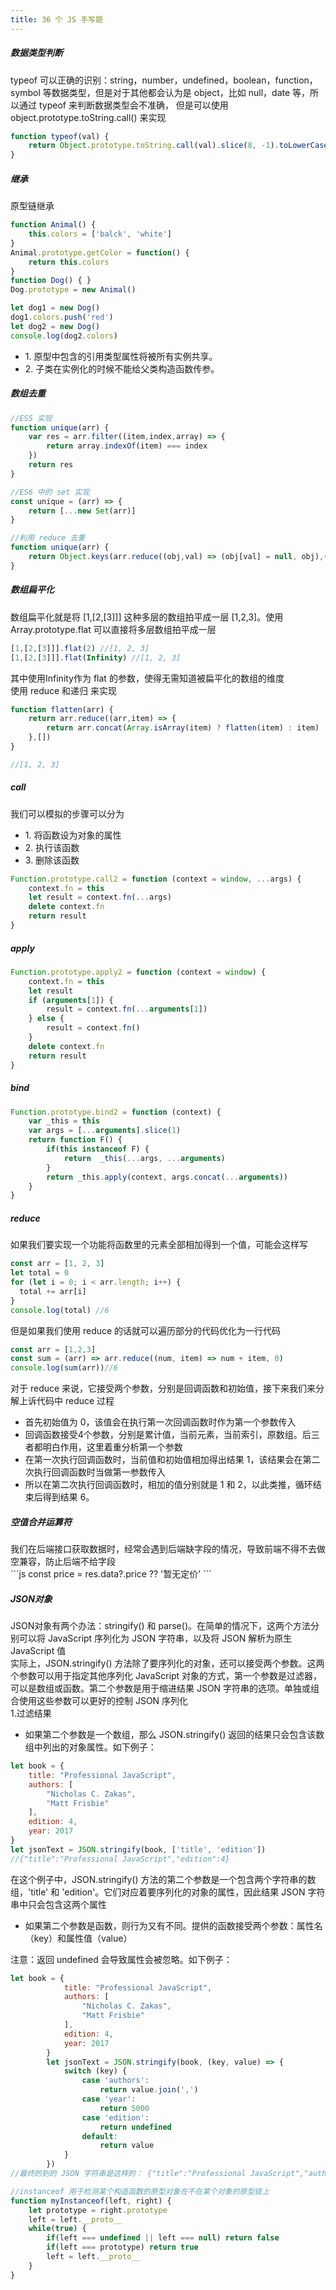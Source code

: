 ```yaml
---
title: 36 个 JS 手写题
---
```


##### 数据类型判断
<div class="font_min">typeof 可以正确的识别：string，number，undefined，boolean，function，symbol 等数据类型，但是对于其他都会认为是 object，比如 null，date 等，所以通过 typeof 来判断数据类型会不准确，
但是可以使用 object.prototype.toString.call() 来实现</div>

```js
function typeof(val) {
    return Object.prototype.toString.call(val).slice(8, -1).toLowerCase()
}
```

##### 继承
<div class="font_min">原型链继承</div>

```js
function Animal() {
    this.colors = ['balck', 'white']
}
Animal.prototype.getColor = function() {
    return this.colors
}
function Dog() { }
Dog.prototype = new Animal()

let dog1 = new Dog()
dog1.colors.push('red')
let dog2 = new Dog()
console.log(dog2.colors)
```

* <div class="font_min">1. 原型中包含的引用类型属性将被所有实例共享。</div>
* <div class="font_min">2. 子类在实例化的时候不能给父类构造函数传参。</div>

##### 数组去重
```js
//ES5 实现
function unique(arr) {
    var res = arr.filter((item,index,array) => {
        return array.indexOf(item) === index
    })
    return res
}

//ES6 中的 set 实现
const unique = (arr) => {
    return [...new Set(arr)]
}

//利用 reduce 去重
function unique(arr) {
    return Object.keys(arr.reduce((obj,val) => (obj[val] = null, obj),{}))
}
```

##### 数组扁平化
<div class="font_min">数组扁平化就是将 [1,[2,[3]]] 这种多层的数组拍平成一层 [1,2,3]。使用 Array.prototype.flat 可以直接将多层数组拍平成一层</div>

```js
[1,[2,[3]]].flat(2) //[1, 2, 3]
[1,[2,[3]]].flat(Infinity) //[1, 2, 3]
```
<div class="font_min">其中使用<span class="key_txt">Infinity</span>作为 flat 的参数，使得无需知道被扁平化的数组的维度</div>

<div class="font_min">使用 reduce 和递归 来实现</div>

```js
function flatten(arr) {
    return arr.reduce((arr,item) => {
        return arr.concat(Array.isArray(item) ? flatten(item) : item)
    },[])
}

//[1, 2, 3]
```

##### call
<div class="font_min">我们可以模拟的步骤可以分为</div>

* <div class="font_min">1. 将函数设为对象的属性</div>
* <div class="font_min">2. 执行该函数</div>
* <div class="font_min">3. 删除该函数</div>

```js
Function.prototype.call2 = function (context = window, ...args) {
    context.fn = this
    let result = context.fn(...args)
    delete context.fn
    return result
}
```

##### apply

```js
Function.prototype.apply2 = function (context = window) {
    context.fn = this
    let result
    if (arguments[1]) {
        result = context.fn(...arguments[1])
    } else {
        result = context.fn()
    }
    delete context.fn
    return result
}
```

##### bind

```js
Function.prototype.bind2 = function (context) {
    var _this = this
    var args = [...arguments].slice(1)
    return function F() {
        if(this instanceof F) {
            return  _this(...args, ...arguments)
        }
        return _this.apply(context, args.concat(...arguments))
    }
}
```

##### reduce
<div class="font_min">如果我们要实现一个功能将函数里的元素全部相加得到一个值，可能会这样写</div>

```js
const arr = [1, 2, 3]
let total = 0
for (let i = 0; i < arr.length; i++) {
  total += arr[i]
}
console.log(total) //6 
```

<div class="font_min">但是如果我们使用 reduce 的话就可以遍历部分的代码优化为一行代码</div>

```js
const arr = [1,2,3]
const sum = (arr) => arr.reduce((num, item) => num + item, 0)
console.log(sum(arr))//6
```

<div class="font_min">对于 reduce 来说，它接受两个参数，分别是回调函数和初始值，接下来我们来分解上诉代码中 reduce 过程</div>

* <div class="font_min">首先初始值为 <span class="key_txt">0</span>，该值会在执行第一次回调函数时作为第一个参数传入</div>
* <div class="font_min">回调函数接受4个参数，分别是累计值，当前元素，当前索引，原数组。后三者都明白作用，这里着重分析第一个参数</div>
* <div class="font_min">在第一次执行回调函数时，当前值和初始值相加得出结果 <span class="key_txt">1</span>，该结果会在第二次执行回调函数时当做第一参数传入</div>
* <div class="font_min">所以在第二次执行回调函数时，相加的值分别就是 <span class="key_txt">1</span> 和 <span class="key_txt">2</span>，以此类推，循环结束后得到结果 <span class="key_txt">6</span>。</div>

##### 空值合并运算符
<div class="font_min">我们在后端接口获取数据时，经常会遇到后端缺字段的情况，导致前端不得不去做空兼容，防止后端不给字段</div>
```js
const price = res.data?.price ?? '暂无定价'
```

##### JSON对象
<div class="font_min">JSON对象有两个办法：stringify() 和 parse()。在简单的情况下，这两个方法分别可以将 JavaScript 序列化为 JSON 字符串，以及将 JSON 解析为原生 JavaScript 值</div>
<div class="font_min">实际上，JSON.stringify() 方法除了要序列化的对象，还可以接受两个参数。这两个参数可以用于指定其他序列化 JavaScript 对象的方式，第一个参数是过滤器，可以是数组或函数。第二个参数是用于缩进结果 JSON 字符串的选项。单独或组合使用这些参数可以更好的控制 JSON 序列化</div>

<div class="font_min mar_top">1.过滤结果</div>

* <div class="font_min">如果第二个参数是一个数组，那么 JSON.stringify() 返回的结果只会包含该数组中列出的对象属性。如下例子：</div>
```js
let book = { 
    title: "Professional JavaScript", 
    authors: [ 
        "Nicholas C. Zakas", 
        "Matt Frisbie" 
    ], 
    edition: 4, 
    year: 2017 
}
let jsonText = JSON.stringify(book, ['title', 'edition'])
//{"title":"Professional JavaScript","edition":4}
```
<div class="font_min">在这个例子中，JSON.stringify() 方法的第二个参数是一个包含两个字符串的数组，'title' 和 'edition'。它们对应着要序列化的对象的属性，因此结果 JSON 字符串中只会包含这两个属性</div>

* <div class="font_min">如果第二个参数是函数，则行为又有不同。提供的函数接受两个参数：属性名（key）和属性值（value）</div>
<div class="font_min">注意：<span class="key_txt">返回 undefined 会导致属性会被忽略。如下例子：</span></div>

```js
let book = {
            title: "Professional JavaScript",
            authors: [
                "Nicholas C. Zakas",
                "Matt Frisbie"
            ],
            edition: 4,
            year: 2017
        }
        let jsonText = JSON.stringify(book, (key, value) => {
            switch (key) {
                case 'authors':
                    return value.join(',')
                case 'year':
                    return 5000
                case 'edition':
                    return undefined
                default:
                    return value
            }
        })
//最终的到的 JSON 字符串是这样的： {"title":"Professional JavaScript","authors":"Nicholas C. Zakas,Matt Frisbie","year":5000}
```

```js
//instanceof 用于检测某个构造函数的原型对象在不在某个对象的原型链上
function myInstanceof(left, right) {
    let prototype = right.prototype
    left = left.__proto__
    while(true) {
        if(left === undefined || left === null) return false
        if(left === prototype) return true
        left = left.__proto__
    }
}
```